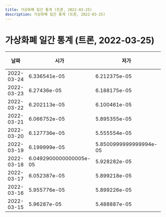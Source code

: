 ```yaml
---
title: 가상화폐 일간 통계 (트론, 2022-03-25)
description: 가상화폐 일간 통계 (트론, 2022-03-25)
---
```


가상화폐 일간 통계 (트론, 2022-03-25)
===

|날짜|시가|저가|고가|종가|비고|
|--|--|--|--|--|--|
|2022-03-24|6.336541e-05|6.212375e-05|6.663151e-05|6.663151e-05|    |
|2022-03-23|6.27436e-05|6.188175e-05|7.070174e-05|6.453822e-05|    |
|2022-03-22|6.202113e-05|6.100461e-05|6.676464e-05|6.258566999999999e-05|    |
|2022-03-21|6.066752e-05|5.895355e-05|6.269086e-05|6.201346e-05|    |
|2022-03-20|6.127736e-05|5.555554e-05|6.271224000000001e-05|6.20555e-05|    |
|2022-03-19|6.199999e-05|5.8500999999999994e-05|6.256238e-05|6.256177e-05|    |
|2022-03-18|6.0492900000000005e-05|5.928282e-05|6.256237e-05|6.2e-05|    |
|2022-03-17|6.052387e-05|5.899218e-05|6.271288e-05|6.0492900000000005e-05|    |
|2022-03-16|5.955776e-05|5.899226e-05|6.200334999999999e-05|6.147214e-05|    |
|2022-03-15|5.96287e-05|5.488887e-05|6.210524e-05|5.8992160000000005e-05|    |
